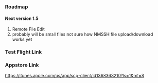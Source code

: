 ### Roadmap

#### Next version 1.5

1. Remote File Edit
  1. probably will be small files not sure how NMSSH file upload/download works yet
  
  
  
  
  
### Test Flight Link



### Appstore Link

https://itunes.apple.com/us/app/scp-client/id1368363210?ls=1&mt=8

